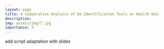 ```yaml
---
layout: page
title: A Comparative Analysis of De-Identification Tools on Health Data 
description: 
img: assets/img/7.jpg
importance: 3
---
```


add script adaptation with slides


